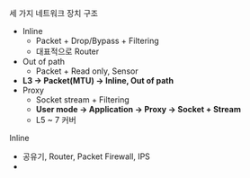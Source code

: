 세 가지 네트워크 장치 구조
- Inline
	- Packet + Drop/Bypass + Filtering
	- 대표적으로 Router
- Out of path
	- Packet + Read only, Sensor
- **L3 -> Packet(MTU) -> Inline, Out of path**
- Proxy
	- Socket stream + Filtering
	- **User mode -> Application -> Proxy -> Socket + Stream** 
	- L5 ~ 7 커버

Inline
- 공유기, Router, Packet Firewall, IPS
- 